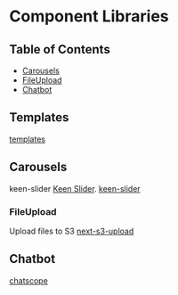 # Component Libraries

## Table of Contents

- [Carousels](#carousels)
- [FileUpload](#fileupload)
- [Chatbot](#chatbot)

## Templates

[templates](https://vercel.com/templates/next.js/skeleton)

## Carousels

keen-slider [Keen Slider](https://keen-slider.io/docs).
<a href="https://Keen-slider.io/docs" target="_blank" rel="noreferrer noopener">keen-slider</a>

### FileUpload

Upload files to S3
[next-s3-upload](https://next-s3-upload.codingvalue.com/)

## Chatbot

[chatscope](https://chatscope.io/)
